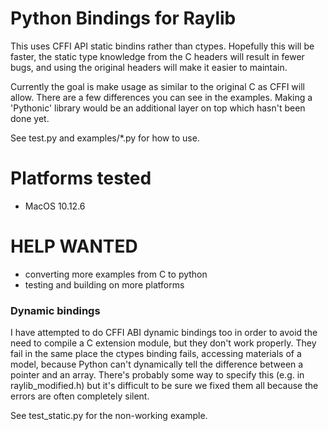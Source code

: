 # Python Bindings for Raylib

This uses CFFI API static bindins rather than ctypes.  Hopefully this will be faster, the static type knowledge from the C
headers will result in fewer bugs, and using the original headers will make it easier to maintain.

Currently the goal is make usage as similar to the original C as CFFI will allow.  There are a few differences
you can see in the examples.  Making a 'Pythonic' library would be an additional layer on top which hasn't been
done yet.

See test.py and examples/*.py for how to use.

# Platforms tested

 * MacOS 10.12.6

# HELP WANTED

 * converting more examples from C to python
 * testing and building on more platforms
 
### Dynamic bindings

I have attempted to do CFFI ABI dynamic bindings too in order to avoid the need to compile a C extension module,
but they don't work properly.  They fail in the same place the ctypes binding fails, accessing
materials of a model, because Python can't dynamically tell the difference between a pointer and an array. There's probably
  some way to specify this (e.g. in raylib_modified.h) but it's difficult to be sure we fixed them all because the errors
 are often completely silent.
 
 See test_static.py for the non-working example.